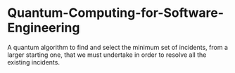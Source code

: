 # Quantum-Computing-for-Software-Engineering
A quantum algorithm to find and select the minimum set of incidents, 
from a larger starting one, that we must undertake in order to resolve all the existing incidents.
